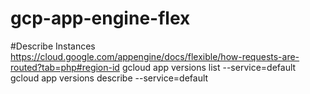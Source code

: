 # gcp-app-engine-flex


#Describe Instances
https://cloud.google.com/appengine/docs/flexible/how-requests-are-routed?tab=php#region-id
  gcloud app versions list --service=default
  gcloud app versions describe <version> --service=default
